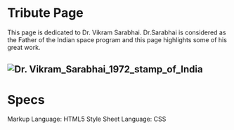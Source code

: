 # Tribute Page
This page is dedicated to Dr. Vikram Sarabhai. Dr.Sarabhai is considered as the Father of the Indian space program and this page highlights some of his great work. 

![Dr. Vikram_Sarabhai_1972_stamp_of_India](https://upload.wikimedia.org/wikipedia/commons/b/bf/Vikram_Sarabhai_1972_stamp_of_India.jpg)
----
# Specs 
Markup Language: HTML5
Style Sheet Language: CSS